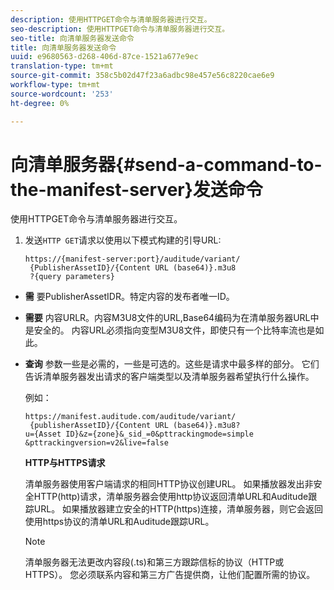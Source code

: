 ```yaml
---
description: 使用HTTPGET命令与清单服务器进行交互。
seo-description: 使用HTTPGET命令与清单服务器进行交互。
seo-title: 向清单服务器发送命令
title: 向清单服务器发送命令
uuid: e9680563-d268-406d-87ce-1521a677e9ec
translation-type: tm+mt
source-git-commit: 358c5b02d47f23a6adbc98e457e56c8220cae6e9
workflow-type: tm+mt
source-wordcount: '253'
ht-degree: 0%

---
```



# 向清单服务器{#send-a-command-to-the-manifest-server}发送命令

使用HTTPGET命令与清单服务器进行交互。

1. 发送`HTTP GET`请求以使用以下模式构建的引导URL:

   ```
   https://{manifest-server:port}/auditude/variant/
    {PublisherAssetID}/{Content URL (base64)}.m3u8
    ?{query parameters}
   ```

* **需** 要PublisherAssetIDR。特定内容的发布者唯一ID。

* **需要** 内容URLR。内容M3U8文件的URL,Base64编码为在清单服务器URL中是安全的。 内容URL必须指向变型M3U8文件，即使只有一个比特率流也是如此。

* **查询** 参数一些是必需的，一些是可选的。这些是请求中最多样的部分。 它们告诉清单服务器发出请求的客户端类型以及清单服务器希望执行什么操作。

   例如：

   ```
   https://manifest.auditude.com/auditude/variant/
    {publisherAssetID}/{Content URL (base64)}.m3u8?
   u={Asset ID}&z={zone}&_sid_=0&pttrackingmode=simple
   &pttrackingversion=v2&live=false
   ```

   **HTTP与HTTPS请求**

   清单服务器使用客户端请求的相同HTTP协议创建URL。 如果播放器发出非安全HTTP(http)请求，清单服务器会使用http协议返回清单URL和Auditude跟踪URL。 如果播放器建立安全的HTTP(https)连接，清单服务器，则它会返回使用https协议的清单URL和Auditude跟踪URL。

   >[!NOTE]
   >
   >清单服务器无法更改内容段(.ts)和第三方跟踪信标的协议（HTTP或HTTPS）。 您必须联系内容和第三方广告提供商，让他们配置所需的协议。